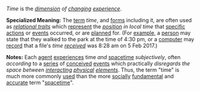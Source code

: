 *Time* is the *[dimension](https://github.com/gcassel/Modular-Organization-Terminology/blob/master/terms/dimension.md) of [changing](https://github.com/gcassel/Modular-Organization-Terminology/blob/master/terms/change.md) [experience](https://github.com/gcassel/Modular-Organization-Terminology/blob/master/terms/experience.md)*.

**Specialized Meaning:**  The [term](https://github.com/gcassel/Modular-Organization-Terminology/blob/master/terms/term.md) *time*, and [forms](https://github.com/gcassel/Modular-Organization-Terminology/blob/master/terms/form.md) including it, are often used as *[relational traits](https://github.com/gcassel/Modular-Organization-Terminology/blob/master/compound-terms/relational-trait.md)* which [represent](https://github.com/gcassel/Modular-Organization-Terminology/blob/master/terms/representation.md) the *[position](https://github.com/gcassel/Modular-Organization-Terminology/blob/master/terms/position.md) in local time* that [specific](https://github.com/gcassel/Modular-Organization-Terminology/blob/master/terms/specific.md) [actions](https://github.com/gcassel/Modular-Organization-Terminology/blob/master/terms/action.md) or [events](https://github.com/gcassel/Modular-Organization-Terminology/blob/master/terms/event.md) occurred, or are [planned](https://github.com/gcassel/Modular-Organization-Terminology/blob/master/terms/plan.md) for.  (For [example](https://github.com/gcassel/Modular-Organization-Terminology/blob/master/terms/example.md), a [person](https://github.com/gcassel/Modular-Organization-Terminology/blob/master/terms/person.md) may state that they walked to the park at the time of 4:30 pm, or a [computer](https://github.com/gcassel/Modular-Organization-Terminology/blob/master/terms/computer.md) may [record](https://github.com/gcassel/Modular-Organization-Terminology/blob/master/terms/record.md) that a file's *time [received](https://github.com/gcassel/Modular-Organization-Terminology/blob/master/terms/receive.md)* was 8:28 am on 5 Feb 2017.)

**Notes:** Each [agent](https://github.com/gcassel/Modular-Organization-Terminology/blob/master/terms/agent.md) [experiences](https://github.com/gcassel/Modular-Organization-Terminology/blob/master/terms/experience.md) time *and* [spacetime](https://github.com/gcassel/Modular-Organization-Terminology/blob/master/terms/spacetime.md) *subjectively*, often *according* to a [series](https://github.com/gcassel/Modular-Organization-Terminology/blob/master/terms/series.md) of [conceived](https://github.com/gcassel/Modular-Organization-Terminology/blob/master/terms/concept.md) [events](https://github.com/gcassel/Modular-Organization-Terminology/blob/master/terms/event.md) which practically *disregards the space between [interacting](https://github.com/gcassel/Modular-Organization-Terminology/blob/master/terms/interaction.md) [physical](https://github.com/gcassel/Modular-Organization-Terminology/blob/master/terms/physical.md) [elements](https://github.com/gcassel/Modular-Organization-Terminology/blob/master/terms/element.md)*.  Thus, the term "time" is much more commonly [used](https://github.com/gcassel/Modular-Organization-Terminology/blob/master/terms/use.md) than the more [socially](https://github.com/gcassel/Modular-Organization-Terminology/blob/master/terms/social.md) [fundamental](https://github.com/gcassel/Modular-Organization-Terminology/blob/master/terms/fundamental.md) and [accurate](https://github.com/gcassel/Modular-Organization-Terminology/blob/master/terms/accurate.md) term "[spacetime](https://github.com/gcassel/Modular-Organization-Terminology/blob/master/terms/spacetime.md)".
